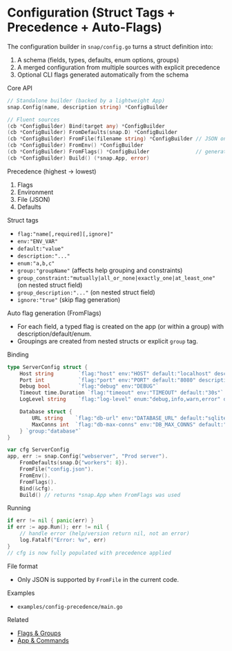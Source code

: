 # Configuration (Struct Tags + Precedence + Auto-Flags)

The configuration builder in `snap/config.go` turns a struct definition into:
1) A schema (fields, types, defaults, enum options, groups)
2) A merged configuration from multiple sources with explicit precedence
3) Optional CLI flags generated automatically from the schema

Core API
```go
// Standalone builder (backed by a lightweight App)
snap.Config(name, description string) *ConfigBuilder

// Fluent sources
(cb *ConfigBuilder) Bind(target any) *ConfigBuilder
(cb *ConfigBuilder) FromDefaults(snap.D) *ConfigBuilder
(cb *ConfigBuilder) FromFile(filename string) *ConfigBuilder // JSON only
(cb *ConfigBuilder) FromEnv() *ConfigBuilder
(cb *ConfigBuilder) FromFlags() *ConfigBuilder               // generate CLI flags
(cb *ConfigBuilder) Build() (*snap.App, error)
```

Precedence (highest → lowest)
1) Flags
2) Environment
3) File (JSON)
4) Defaults

Struct tags
- `flag:"name[,required][,ignore]"`
- `env:"ENV_VAR"`
- `default:"value"`
- `description:"..."`
- `enum:"a,b,c"`
- `group:"groupName"` (affects help grouping and constraints)
- `group_constraint:"mutually|all_or_none|exactly_one|at_least_one"` (on nested struct field)
- `group_description:"..."` (on nested struct field)
- `ignore:"true"` (skip flag generation)

Auto flag generation (FromFlags)
- For each field, a typed flag is created on the app (or within a group) with description/default/enum.
- Groupings are created from nested structs or explicit `group` tag.

Binding
```go
type ServerConfig struct {
    Host string        `flag:"host" env:"HOST" default:"localhost" description:"Hostname"`
    Port int           `flag:"port" env:"PORT" default:"8080" description:"Port"`
    Debug bool         `flag:"debug" env:"DEBUG"`
    Timeout time.Duration `flag:"timeout" env:"TIMEOUT" default:"30s"`
    LogLevel string    `flag:"log-level" enum:"debug,info,warn,error" default:"info"`

    Database struct {
        URL string    `flag:"db-url" env:"DATABASE_URL" default:"sqlite://app.db"`
        MaxConns int  `flag:"db-max-conns" env:"DB_MAX_CONNS" default:"20"`
    } `group:"database"`
}

var cfg ServerConfig
app, err := snap.Config("webserver", "Prod server").
    FromDefaults(snap.D{"workers": 8}).
    FromFile("config.json").
    FromEnv().
    FromFlags().
    Bind(&cfg).
    Build() // returns *snap.App when FromFlags was used
```

Running
```go
if err != nil { panic(err) }
if err := app.Run(); err != nil {
    // handle error (help/version return nil, not an error)
    log.Fatalf("Error: %v", err)
}
// cfg is now fully populated with precedence applied
```

File format
- Only JSON is supported by `FromFile` in the current code.

Examples
- `examples/config-precedence/main.go`

Related
- [Flags & Groups](./flags-and-groups.md)
- [App & Commands](./app-and-commands.md)
